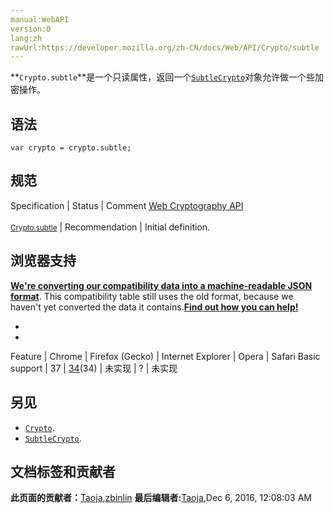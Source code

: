 ```yaml
---
manual:WebAPI
version:0
lang:zh
rawUrl:https://developer.mozilla.org/zh-CN/docs/Web/API/Crypto/subtle
---
```






**`Crypto.subtle`**是一个只读属性，返回一个[`SubtleCrypto`](%3235 "SubtleCrypto 接口表示一组加密原语。它通过窗口上下文提供可用的Crypto.subtle 属性（通过Window.crypto）。")对象允许做一个些加密操作。


## 语法<a name="语法"></a>

```
var crypto = crypto.subtle;
```

## 规范<a name="规范"></a>
Specification | Status | Comment 
[Web Cryptography API<br></br><small>Crypto.subtle</small>](%24024 "") | Recommendation | Initial definition. 


## 浏览器支持<a name="浏览器支持"></a>


**[We&#39;re converting our compatibility data into a machine-readable JSON format](%3344 "")**. This compatibility table still uses the old format, because we haven&#39;t yet converted the data it contains.**[Find out how you can help!](%3392 "")**


* 
* 
Feature | Chrome | Firefox (Gecko) | Internet Explorer | Opera | Safari 
Basic support | 37 | [34](%5158 "Released on 2014-12-01.")(34) | 未实现 | ? | 未实现 




## 另见<a name="另见"></a>

* [`Crypto`](%2629 "Crypto 接口提供了基本的加密功能，可用于当前的上下文中。它允许访问一个密码强度的随机数生成器和 cryptographic primitives。").
* [`SubtleCrypto`](%3235 "SubtleCrypto 接口表示一组加密原语。它通过窗口上下文提供可用的Crypto.subtle 属性（通过Window.crypto）。").



## 文档标签和贡献者
**此页面的贡献者：**[Taoja](%3471 ""),[zbinlin](%5146 "")
**最后编辑者:**[Taoja](%3471 ""),<time>Dec 6, 2016, 12:08:03 AM</time>


